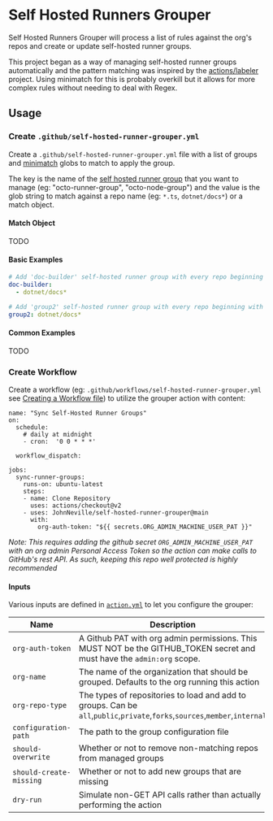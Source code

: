 # Self Hosted Runners Grouper

Self Hosted Runners Grouper will process a list of rules against the org's repos and create or update self-hosted runner groups.

This project began as a way of managing self-hosted runner groups automatically and the pattern matching was inspired by the [actions/labeler](https://github.com/actions/labeler/) project.
Using minimatch for this is probably overkill but it allows for more complex rules without needing to deal with Regex.

## Usage

### Create `.github/self-hosted-runner-grouper.yml`

Create a `.github/self-hosted-runner-grouper.yml` file with a list of groups and [minimatch](https://github.com/isaacs/minimatch) globs to match to apply the group.

The key is the name of the [self hosted runner group](https://docs.github.com/en/actions/hosting-your-own-runners/managing-access-to-self-hosted-runners-using-groups) that you want to manage (eg: "octo-runner-group", "octo-node-group") and the value is the glob string to match against a repo name (eg: `*.ts`, `dotnet/docs*`) or a match object.

#### Match Object

TODO

#### Basic Examples

```yml
# Add 'doc-builder' self-hosted runner group with every repo beginning with dotnet/docs.
doc-builder:
  - dotnet/docs*

# Add 'group2' self-hosted runner group with every repo beginning with dotnet/docs.
group2: dotnet/docs*
```

#### Common Examples

TODO

### Create Workflow

Create a workflow (eg: `.github/workflows/self-hosted-runner-grouper.yml` see [Creating a Workflow file](https://help.github.com/en/articles/configuring-a-workflow#creating-a-workflow-file)) to utilize the grouper action with content:

```
name: "Sync Self-Hosted Runner Groups"
on:
  schedule:
    # daily at midnight
    - cron:  '0 0 * * *' 

  workflow_dispatch:

jobs:
  sync-runner-groups:
    runs-on: ubuntu-latest
    steps:
    - name: Clone Repository
      uses: actions/checkout@v2
    - uses: JohnNeville/self-hosted-runner-grouper@main
      with:
        org-auth-token: "${{ secrets.ORG_ADMIN_MACHINE_USER_PAT }}"
```

_Note: This requires adding the github secret `ORG_ADMIN_MACHINE_USER_PAT` with an org admin Personal Access Token so the action can make calls to GitHub's rest API. As such, keeping this repo well protected is highly recommended_

#### Inputs

Various inputs are defined in [`action.yml`](action.yml) to let you configure the grouper:

| Name | Description | Default |
| - | - | - |
| `org-auth-token` | A Github PAT with org admin permissions. This MUST NOT be the GITHUB_TOKEN secret and must have the `admin:org` scope. | N/A |
| `org-name` | The name of the organization that should be grouped. Defaults to the org running this action | `github.context.repo.owner` |
| `org-repo-type` | The types of repositories to load and add to groups. Can be `all`,`public`,`private`,`forks`,`sources`,`member`,`internal` | `all` |
| `configuration-path` | The path to the group configuration file | `.github/self-hosted-runner-grouper.yml` |
| `should-overwrite` | Whether or not to remove non-matching repos from managed groups | true |
| `should-create-missing` | Whether or not to add new groups that are missing | true |
| `dry-run` | Simulate non-GET API calls rather than actually performing the action | false |
